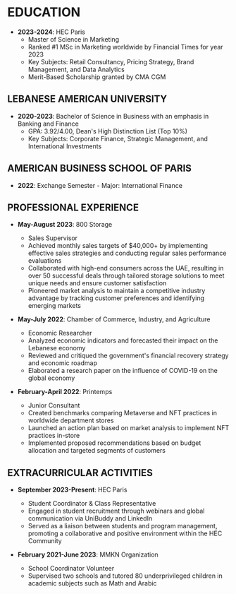 **EDUCATION**
================

* **2023-2024**: HEC Paris
	+ Master of Science in Marketing
	+ Ranked #1 MSc in Marketing worldwide by Financial Times for year 2023
	+ Key Subjects: Retail Consultancy, Pricing Strategy, Brand Management, and Data Analytics
	+ Merit-Based Scholarship granted by CMA CGM

**LEBANESE AMERICAN UNIVERSITY**
-------------------------------

* **2020-2023**: Bachelor of Science in Business with an emphasis in Banking and Finance
	+ GPA: 3.92/4.00, Dean's High Distinction List (Top 10%)
	+ Key Subjects: Corporate Finance, Strategic Management, and International Investments

**AMERICAN BUSINESS SCHOOL OF PARIS**
--------------------------------------

* **2022**: Exchange Semester - Major: International Finance

**PROFESSIONAL EXPERIENCE**
-------------------------

* **May-August 2023**: 800 Storage
	+ Sales Supervisor
	+ Achieved monthly sales targets of $40,000+ by implementing effective sales strategies and conducting regular sales performance evaluations
	+ Collaborated with high-end consumers across the UAE, resulting in over 50 successful deals through tailored storage solutions to meet unique needs and ensure customer satisfaction
	+ Pioneered market analysis to maintain a competitive industry advantage by tracking customer preferences and identifying emerging markets

* **May-July 2022**: Chamber of Commerce, Industry, and Agriculture
	+ Economic Researcher
	+ Analyzed economic indicators and forecasted their impact on the Lebanese economy
	+ Reviewed and critiqued the government's financial recovery strategy and economic roadmap
	+ Elaborated a research paper on the influence of COVID-19 on the global economy

* **February-April 2022**: Printemps
	+ Junior Consultant
	+ Created benchmarks comparing Metaverse and NFT practices in worldwide department stores
	+ Launched an action plan based on market analysis to implement NFT practices in-store
	+ Implemented proposed recommendations based on budget allocation and targeted segments of customers

**EXTRACURRICULAR ACTIVITIES**
---------------------------

* **September 2023-Present**: HEC Paris
	+ Student Coordinator & Class Representative
	+ Engaged in student recruitment through webinars and global communication via UniBuddy and LinkedIn
	+ Served as a liaison between students and program management, promoting a collaborative and positive environment within the HEC Community

* **February 2021-June 2023**: MMKN Organization
	+ School Coordinator Volunteer
	+ Supervised two schools and tutored 80 underprivileged children in academic subjects such as Math and Arabic